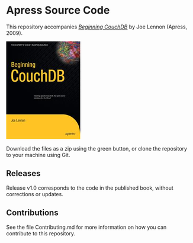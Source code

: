 # Apress Source Code

This repository accompanies [*Beginning CouchDB*](http://www.apress.com/9781430272373) by Joe Lennon (Apress, 2009).

![Cover image](9781430272373.jpg)

Download the files as a zip using the green button, or clone the repository to your machine using Git.

## Releases

Release v1.0 corresponds to the code in the published book, without corrections or updates.

## Contributions

See the file Contributing.md for more information on how you can contribute to this repository.
